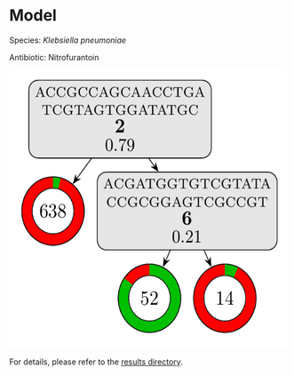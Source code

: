 
# Model

Species: *Klebsiella pneumoniae*

Antibiotic: Nitrofurantoin

<img src="./model.png" width=500 height=500 />

For details, please refer to the [results directory](../../../../../results/cart_b/klebsiella%20pneumoniae/nitrofurantoin/repeat_6/).

